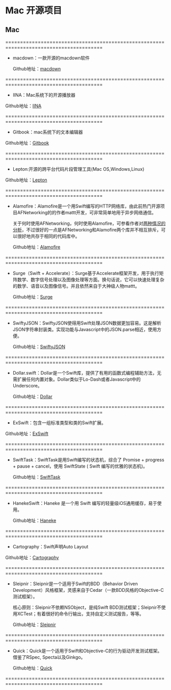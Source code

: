 # Mac 开源项目


## Mac

=======================================================================================

* macdown：一款开源的macdown软件
  
  Github地址：[macdown](https://github.com/MacDownApp/macdown)
  
=======================================================================================

* IINA：Mac系统下的开源播放器

 Github地址：[IINA](https://github.com/lhc70000/iina)
 
 =======================================================================================
 
* Gitbook：mac系统下的文本编辑器
 
 Github地址：[Gitbook](https://github.com/GitbookIO/gitbook)
 
 =======================================================================================
 
* Lepton:开源的跨平台代码片段管理工具(Mac OS,Windows,Linux)
 
 Github地址：[Lepton](https://github.com/hackjutsu/Lepton)
 
=======================================================================================
 
 * Alamofire：Alamofire是一个用Swift编写的HTTP网络库，由此前热门开源项目AFNetworking的的作者mattt开发，可非常简单地用于异步网络通信。

    关于何时使用AFNetworking，何时使用Alamofire，可参看作者对[两种情况的分析](https://github.com/Alamofire/Alamofire)，不过很好的一点是AFNetworking和Alamofire两个库并不相互排斥，可以很好地共存于相同的代码库中。

    Github地址：[Alamofire](https://github.com/Alamofire/Alamofire)

=======================================================================================

* Surge（Swift + Accelerate）：Surge基于Accelerate框架开发，用于执行矩阵数学、数字信号处理以及图像处理等方面。换句话说，它可以快速处理复杂的数学、语音以及图像信号。并且依然来自于大神级人物mattt。

  Github地址：[Surge](https://github.com/mattt/Surge)

=======================================================================================

* SwiftyJSON：SwiftyJSON使得用Swift处理JSON数据更加容易。这是解析JSON字符串封装类。实现功能与Javascript中的JSON.parse相近，使用方便。

  Github地址：[SwiftyJSON](https://github.com/SwiftyJSON/SwiftyJSON)

=======================================================================================

* Dollar.swift：Dollar是一个Swift库，提供了有用的函数式编程辅助方法，无需扩展任何内置对象。Dollar类似于Lo-Dash或者Javascript中的Underscore。

  Github地址：[Dollar](https://github.com/ankurp/Dollar.swift)

=======================================================================================

* ExSwift：包含一组标准类型和类的Swift扩展。

 Github地址：[ExSwift](https://github.com/pNre/ExSwift)

=======================================================================================

* SwiftTask：SwiftTask是用Swift编写的状态机，综合了 Promise + progress + pause + cancel，使用 SwiftState ( Swift 编写的优雅的状态机)。

  Github地址：[SwiftTask](https://github.com/ReactKit/SwiftTask)

=======================================================================================

* HanekeSwift：Haneke 是一个用 Swift 编写的轻量级iOS通用缓存，易于使用。

  Github地址：[Haneke](https://github.com/Haneke/HanekeSwift)

=======================================================================================

* Cartography：Swift声明Auto Layout

Github地址：[Cartography](https://github.com/robb/Cartography)

=======================================================================================

* Sleipnir：Sleipnir是一个适用于Swift的BDD（Behavior Driven Development）风格框架，灵感来自于Cedar（一款BDD风格的Objective-C测试框架）。 

    核心原则：Sleipnir不依赖NSObject，是纯Swift BDD测试框架；Sleipnir不使用XCTest；有着很好的命令行输出，支持自定义测试报告，等等。

    Github地址：[Sleipnir](https://github.com/railsware/Sleipnir)

=======================================================================================

* Quick：Quick是一个适用于Swift和Objective-C的行为驱动开发测试框架。借鉴了RSpec, Specta以及Ginkgo。

    Github地址：[Quick](https://github.com/Quick/Quick)

=======================================================================================



